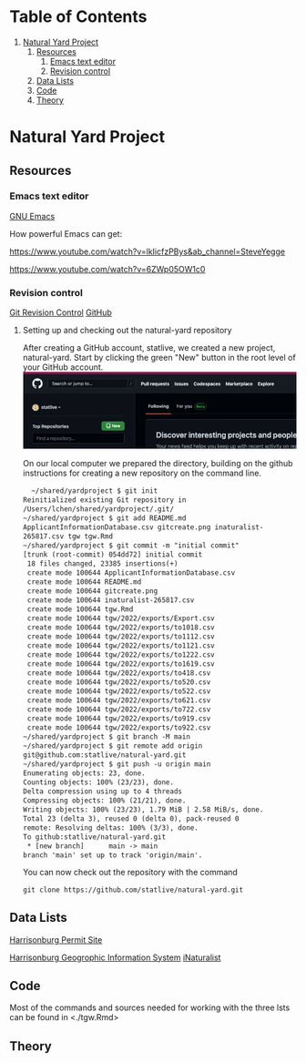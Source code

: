 
# Table of Contents

1.  [Natural Yard Project](#orgc2b89b2)
    1.  [Resources](#org0a8096f)
        1.  [Emacs text editor](#orgedde5d9)
        2.  [Revision control](#org3f8768a)
    2.  [Data Lists](#orgcd363e7)
    3.  [Code](#org0657c56)
    4.  [Theory](#org00d056b)


<a id="orgc2b89b2"></a>

# Natural Yard Project


<a id="org0a8096f"></a>

## Resources


<a id="orgedde5d9"></a>

### Emacs text editor

[GNU Emacs](https://www.gnu.org/software/emacs/)

How powerful Emacs can get: 

<https://www.youtube.com/watch?v=lkIicfzPBys&ab_channel=SteveYegge>

<https://www.youtube.com/watch?v=6ZWp05OW1c0>


<a id="org3f8768a"></a>

### Revision control

[
Git Revision Control](https://git-scm.com/docs/gittutorial)
[
GitHub](https://github.com/)

1.  Setting up and checking out the natural-yard repository

    After creating a GitHub account, statlive, we created a new project, natural-yard. Start by clicking the green "New" button in the root level of your GitHub account.
    ![img](./gitcreate.png)
    
    On our local computer we prepared the directory, building on the github instructions for creating a new repository on the command line.
    
          ~/shared/yardproject $ git init
        Reinitialized existing Git repository in /Users/lchen/shared/yardproject/.git/
        ~/shared/yardproject $ git add README.md ApplicantInformationDatabase.csv gitcreate.png inaturalist-265817.csv tgw tgw.Rmd 
        ~/shared/yardproject $ git commit -m "initial commit"
        [trunk (root-commit) 054dd72] initial commit
         18 files changed, 23385 insertions(+)
         create mode 100644 ApplicantInformationDatabase.csv
         create mode 100644 README.md
         create mode 100644 gitcreate.png
         create mode 100644 inaturalist-265817.csv
         create mode 100644 tgw.Rmd
         create mode 100644 tgw/2022/exports/Export.csv
         create mode 100644 tgw/2022/exports/to1018.csv
         create mode 100644 tgw/2022/exports/to1112.csv
         create mode 100644 tgw/2022/exports/to1121.csv
         create mode 100644 tgw/2022/exports/to1222.csv
         create mode 100644 tgw/2022/exports/to1619.csv
         create mode 100644 tgw/2022/exports/to418.csv
         create mode 100644 tgw/2022/exports/to520.csv
         create mode 100644 tgw/2022/exports/to522.csv
         create mode 100644 tgw/2022/exports/to621.csv
         create mode 100644 tgw/2022/exports/to722.csv
         create mode 100644 tgw/2022/exports/to919.csv
         create mode 100644 tgw/2022/exports/to922.csv
        ~/shared/yardproject $ git branch -M main
        ~/shared/yardproject $ git remote add origin git@github.com:statlive/natural-yard.git
        ~/shared/yardproject $ git push -u origin main
        Enumerating objects: 23, done.
        Counting objects: 100% (23/23), done.
        Delta compression using up to 4 threads
        Compressing objects: 100% (21/21), done.
        Writing objects: 100% (23/23), 1.79 MiB | 2.58 MiB/s, done.
        Total 23 (delta 3), reused 0 (delta 0), pack-reused 0
        remote: Resolving deltas: 100% (3/3), done.        
        To github:statlive/natural-yard.git
         * [new branch]      main -> main
        branch 'main' set up to track 'origin/main'.
    
    You can now check out the repository with the command
    
        git clone https://github.com/statlive/natural-yard.git


<a id="orgcd363e7"></a>

## Data Lists

[Harrisonburg Permit Site](https://permits.harrisonburgva.gov/default.aspx)

[Harrisonburg Geogrophic Information System](https://www.harrisonburgva.gov/GIS)
[
iNaturalist](https://www.inaturalist.org/)


<a id="org0657c56"></a>

## Code

Most of the commands and sources needed for working with the three lsts can be found in <./tgw.Rmd>


<a id="org00d056b"></a>

## Theory

